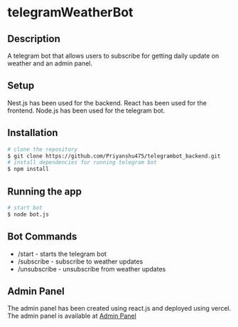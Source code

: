 # telegramWeatherBot

## Description

A telegram bot that allows users to subscribe for getting daily update on weather and an admin panel.
## Setup

Nest.js has been used for the backend.
React has been used for the frontend.
Node.js has been used for the telegram bot.


## Installation
```bash
# clone the repository
$ git clone https://github.com/Priyanshu475/telegrambot_backend.git
# install dependencies for running telegram bot
$ npm install
```

## Running the app

```bash
# start bot
$ node bot.js
```


## Bot Commands

- /start - starts the telegram bot 
- /subscribe - subscribe to weather updates
- /unsubscribe - unsubscribe from weather updates


## Admin Panel 

The admin panel has been created using react.js and deployed using vercel.
The admin panel is available at [Admin Panel](https://telegrambot-client.vercel.app/)

